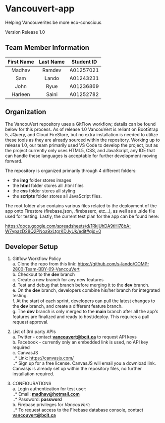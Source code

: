 # Vancouvert-app
Helping Vancouverites be more eco-conscious.

Version Release 1.0

## Team Member Information

|    First Name   |    Last Name    |   Student ID   |
|:---------------:|:---------------:|:--------------:|
|      Madhav     |      Ramdev     |    A01257021   |
|       Sam       |      Lando      |    A01243231   |
|       John      |      Ryue       |    A01236869   |
|     Harleen     |      Saini      |    A01252782   |

## Organization

The VancouVert repository uses a GitFlow workflow; details can be found below for this process.  As of release 1.0 VancouVert is reliant on BootStrap 5, JQuery, and Cloud FireStore, but no extra installation is needed to utilize these tools as they are already sourced within the repository.  Working up to release 1.0, our team primarily used VS Code to develop the project,
but as the project currently only uses HTML5, CSS, and JavaScript, any IDE that can handle these languages is acceptable for further development moving forward.

The repository is organized primarily through 4 different folders: 
* the **img** folder stores images
* the **html** folder stores all .html files
* the **css** folder stores all styling 
* the **scripts** folder stores all JavaScript files. 

The root folder also contains various files related to the deployment of the app onto Firestore (firebase.json, .firebaserc, etc…), as well as a .side file used for testing.  Lastly, the current test plan for the app can be found here:

https://docs.google.com/spreadsheets/d/1RkjUhDA9tHl78bA-W7ypazD28Q2PNoa9xLtgrKDJyUk/edit#gid=0

## Developer Setup

1. Gitflow Workflow Policy  
a. Clone the repo from this link: https://github.com/s-lando/COMP-2800-Team-BBY-09-VancouVert  
b. Checkout to the **dev** branch  
c. Create a new branch for any new features  
d. Test and debug that branch before merging it to the **dev** branch.  
e. On the **dev** branch, developers combine his/her branch for integrated testing.  
f. At the start of each sprint, developers can pull the latest changes to the **dev** branch, and create a different feature branch.  
g. The **dev** branch is only merged to the **main** branch after all the app's features are finalized and ready to host/deploy.  This requires a pull request approval.  

2. List of 3rd party APIs  
a. Twitter - contact **vancouvert@bcit.ca** to request API keys  
b. Facebook - currently only an embedded link is used, no API key required  
c. CanvasJS  
..* Link: https://canvasjs.com/  
..* Sign up for a free license. CanvasJS will email you a download link.  Canvasjs is already set up within the repository files, no further installation required.  

3. CONFIGURATIONS  
a. Login authentication for test user:  
..* Email: **madhav@hotmail.com**  
..* Password: **password**  
b. Firebase privileges for *VancouVert*:  
..* To request access to the Firebase database console, contact **vancouvert@bcit.ca**  


